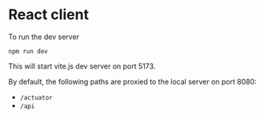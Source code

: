 # React client

To run the dev server

```console
npm run dev
```

This will start vite.js dev server on port 5173.

By default, the following paths are proxied to the local server on port 8080:

-   `/actuator`
-   `/api`
